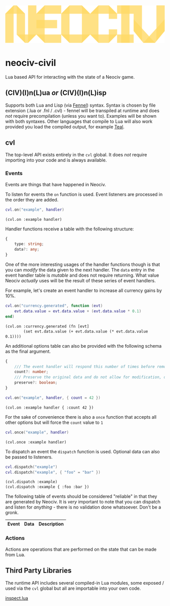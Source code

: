 # ![NEOCIV](https://raw.githubusercontent.com/neociv/neociv/master/logo.svg)

# neociv-civil

Lua based API for interacting with the state of a Neociv game.

## (CIV)(I)n(L)ua *or* (CIV)(I)n(L)isp

Supports both Lua and Lisp (via [Fennel](https://fennel-lang.org)) syntax. Syntax is chosen by file extension (.lua or .fnl / .cvl) - fennel will be transpiled at runtime and does *not* require precompilation (unless you want to). Examples will be shown with both syntaxes. Other languages that compile to Lua will also work provided you load the compiled output, for example [Teal](https://github.com/teal-language/tl).

## cvl

The top-level API exists entirely in the `cvl` global. It does *not* require importing into your code and is always available.

### Events

Events are things that have happened in Neociv.

To listen for events the `on` function is used. Event listeners are processed in the order they are added.

```lua
cvl.on("example", handler)
```

```fennel
(cvl.on :example handler)
```

Handler functions receive a table with the following structure:

```typescript
{
    type: string;
    data?: any;
}
```

One of the more interesting usages of the handler functions though is that you can *modify* the data given to the next handler. The `data` entry in the event handler table is *mutable* and does not require returning. What value Neociv *actually* uses will be the result of these series of event handlers.

For example, let's create an event handler to increase all currency gains by 10%.

```lua
cvl.on("currency.generated", function (evt)
    evt.data.value = evt.data.value + (evt.data.value * 0.1)
end)
```

```fennel
(cvl.on :currency.generated (fn [evt]
        (set evt.data.value (+ evt.data.value (* evt.data.value 0.1))))
```

An additional options table can also be provided with the following schema as the final argument.

```typescript
{
    /// The event handler will respond this number of times before removing itself, defaults to math.huge (infinity)
    count?: number;
    /// Preserve the original data and do not allow for modification, defaults to false
    preserve?: boolean;
}
```

```lua
cvl.on("example", handler, { count = 42 })
```

```fennel
(cvl.on :example handler { :count 42 })
```

For the sake of convenience there is also a `once` function that accepts all other options but will force the `count` value to `1`

```lua
cvl.once("example", handler)
```

```fennel
(cvl.once :example handler)
```

To dispatch an event the `dispatch` function is used. Optional data can also be passed to listeners.

```lua
cvl.dispatch("example")
cvl.dispatch("example", { "foo" = "bar" })
```

```fennel
(cvl.dispatch :example)
(cvl.dispatch :example { :foo :bar })
```

The following table of events should be considered "reliable" in that they are generated by Neociv. It is *very* important to note that you can dispatch and listen for *anything* - there is no validation done whatsoever. Don't be a gronk.

| Event | Data | Description |
| ----- | ---- | ----------- |

### Actions

Actions are operations that are performed on the state that can be made from Lua.

## Third Party Libraries

The runtime API includes several compiled-in Lua modules, some exposed / used via the `cvl` global but all are importable into your own code.

[inspect.lua](https://github.com/kikito/inspect.lua)
